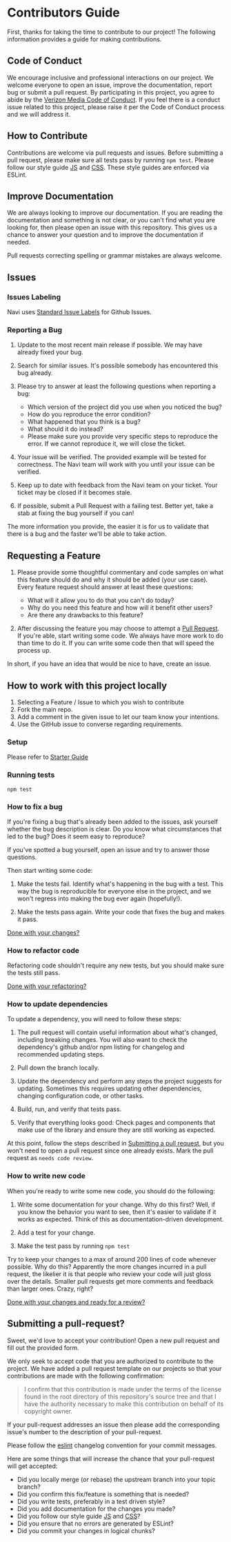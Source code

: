 # Contributors Guide

First, thanks for taking the time to contribute to our project! The following information provides a guide for making contributions.

## Code of Conduct

We encourage inclusive and professional interactions on our project. We welcome everyone to open an issue, improve the documentation, report bug or submit a pull request. By participating in this project, you agree to abide by the [Verizon Media Code of Conduct](Code-Of-Conduct.md). If you feel there is a conduct issue related to this project, please raise it per the Code of Conduct process and we will address it.

## How to Contribute

Contributions are welcome via pull requests and issues. Before submitting a pull
request, please make sure all tests pass by running `npm test`. Please
follow our style guide [JS]() and [CSS](). These style guides are enforced via
ESLint.

## Improve Documentation

We are always looking to improve our documentation. If you are reading the
documentation and something is not clear, or you can't find what you are looking
for, then please open an issue with this repository. This gives us a chance to
answer your question and to improve the documentation if needed.

Pull requests correcting spelling or grammar mistakes are always welcome.

## Issues

### Issues Labeling

Navi uses [Standard Issue Labels](https://github.com/wagenet/StandardIssueLabels)
for Github Issues.

### Reporting a Bug

1. Update to the most recent main release if possible. We may have already
   fixed your bug.

1. Search for similar issues. It's possible somebody has encountered this bug
   already.

1. Please try to answer at least the following questions when reporting a bug:

   - Which version of the project did you use when you noticed the bug?
   - How do you reproduce the error condition?
   - What happened that you think is a bug?
   - What should it do instead?
   - Please make sure you provide very specific steps to reproduce the error. If
     we cannot reproduce it, we will close the ticket.

1. Your issue will be verified. The provided example will be tested for
   correctness. The Navi team will work with you until your issue can be
   verified.

1. Keep up to date with feedback from the Navi team on your ticket. Your ticket
   may be closed if it becomes stale.

1. If possible, submit a Pull Request with a failing test. Better yet, take a
   stab at fixing the bug yourself if you can!

The more information you provide, the easier it is for us to validate that there
is a bug and the faster we'll be able to take action.

## Requesting a Feature

1. Please provide some thoughtful commentary and code samples on what this
   feature should do and why it should be added (your use case). Every feature
   request should answer at least these questions:

   - What will it allow you to do that you can't do today?
   - Why do you need this feature and how will it benefit other users?
   - Are there any drawbacks to this feature?

1. After discussing the feature you may choose to attempt a [Pull
   Request](#submitting-a-pull-request). If you're able, start writing some
   code. We always have more work to do than time to do it. If you can write
   some code then that will speed the process up.

In short, if you have an idea that would be nice to have, create an issue.

## How to work with this project locally

1. Selecting a Feature / Issue to which you wish to contribute
1. Fork the main repo.
1. Add a comment in the given issue to let our team know your intentions.
1. Use the GitHub issue to converse regarding requirements.

### Setup

Please refer to [Starter Guide]()

### Running tests

`npm test`

### How to fix a bug

If you're fixing a bug that's already been added to the issues, ask yourself
whether the bug description is clear. Do you know what circumstances that led to
the bug? Does it seem easy to reproduce?

If you've spotted a bug yourself, open an issue and try to answer those
questions.

Then start writing some code:

1. Make the tests fail. Identify what's happening in the bug with a test. This
   way the bug is reproducible for everyone else in the project, and we won't
   regress into making the bug ever again (hopefully!).

1. Make the tests pass again. Write your code that fixes the bug and makes it
   pass.

[Done with your changes?](#submitting-a-pull-request)

### How to refactor code

Refactoring code shouldn't require any new tests, but you should make sure the
tests still pass.

[Done with your refactoring?](#submitting-a-pull-request)

### How to update dependencies

To update a dependency, you will need to follow these steps:

1. The pull request will contain useful information about what's changed,
   including breaking changes. You will also want to check the dependency's
   github and/or npm listing for changelog and recommended updating steps.

1. Pull down the branch locally.

1. Update the dependency and perform any steps the project suggests for
   updating. Sometimes this requires updating other dependencies, changing
   configuration code, or other tasks.

1. Build, run, and verify that tests pass.

1. Verify that everything looks good: Check pages and components that make use
   of the library and ensure they are still working as expected.

At this point, follow the steps described in [Submitting a pull
request](#submitting-a-pull-request), but you won't need to open a pull request
since one already exists. Mark the pull request as `needs code review`.

### How to write new code

When you're ready to write some new code, you should do the following:

1. Write some documentation for your change. Why do this first? Well, if you
   know the behavior you want to see, then it's easier to validate if it works
   as expected. Think of this as documentation-driven development.

1. Add a test for your change.

1. Make the test pass by running `npm test`

Try to keep your changes to a max of around 200 lines of code whenever possible.
Why do this? Apparently the more changes incurred in a pull request, the
likelier it is that people who review your code will just gloss over the
details. Smaller pull requests get more comments and feedback than larger ones.
Crazy, right?

[Done with your changes and ready for a review?](#submitting-a-pull-request)

## Submitting a pull-request?

Sweet, we'd love to accept your contribution! Open a new pull request and fill
out the provided form.

We only seek to accept code that you are authorized to contribute to the project.
We have added a pull request template on our projects so that your contributions
are made with the following confirmation:

> I confirm that this contribution is made under the terms of the license found in the
> root directory of this repository's source tree and that I have the authority necessary
> to make this contribution on behalf of its copyright owner.

If your pull-request addresses an issue then please add the corresponding
issue's number to the description of your pull-request.

Please follow the [eslint](https://github.com/conventional-changelog-archived-repos/conventional-changelog-eslint/blob/master/convention.md) changelog convention for your commit messages.

Here are some things that will increase the chance that your pull-request will
get accepted:

- Did you locally merge (or rebase) the upstream branch into your topic branch?
- Did you confirm this fix/feature is something that is needed?
- Did you write tests, preferably in a test driven style?
- Did you add documentation for the changes you made?
- Did you follow our style guide [JS]() and [CSS]()?
- Did you ensure that no errors are generated by ESLint?
- Did you commit your changes in logical chunks?
